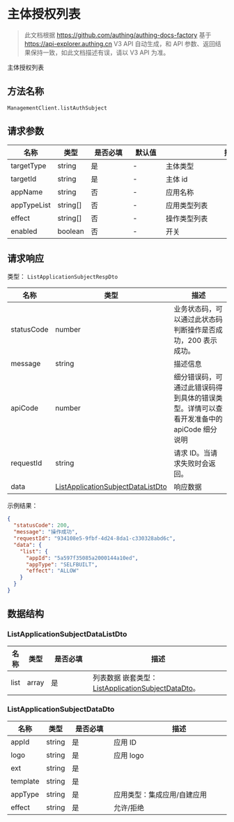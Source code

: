# 主体授权列表

<!--
  警告⚠️：
  不要直接修改该文档，
  https://github.com/Authing/authing-docs-factory
  使用该项目进行生成
-->

<LastUpdated />

> 此文档根据 https://github.com/authing/authing-docs-factory 基于 https://api-explorer.authing.cn V3 API 自动生成，和 API 参数、返回结果保持一致，如此文档描述有误，请以 V3 API 为准。

主体授权列表

## 方法名称

`ManagementClient.listAuthSubject`

## 请求参数

| 名称 | 类型 | <div style="width:80px">是否必填</div> | <div style="width:60px">默认值</div> | <div style="width:300px">描述</div> | <div style="width:200px">示例值</div> |
| ---- | ---- | ---- | ---- | ---- | ---- |
| targetType | string | 是 | - | 主体类型  | `USER` |
| targetId | string | 是 | - | 主体 id  | `6229ffaxxxxxxxxcade3e3d9` |
| appName | string | 否 | - | 应用名称  | `应用一` |
| appTypeList | string[] | 否 | - | 应用类型列表  | `["SELFBUILT"]` |
| effect | string[] | 否 | - | 操作类型列表  | `["ALLOW","DENY"]` |
| enabled | boolean | 否 | - | 开关  | `true` |




## 请求响应

类型： `ListApplicationSubjectRespDto`

| 名称 | 类型 | 描述 |
| ---- | ---- | ---- |
| statusCode | number | 业务状态码，可以通过此状态码判断操作是否成功，200 表示成功。 |
| message | string | 描述信息 |
| apiCode | number | 细分错误码，可通过此错误码得到具体的错误类型。详情可以查看开发准备中的 apiCode 细分说明 |
| requestId | string | 请求 ID。当请求失败时会返回。 |
| data | <a href="#ListApplicationSubjectDataListDto">ListApplicationSubjectDataListDto</a> | 响应数据 |



示例结果：

```json
{
  "statusCode": 200,
  "message": "操作成功",
  "requestId": "934108e5-9fbf-4d24-8da1-c330328abd6c",
  "data": {
    "list": {
      "appId": "5a597f35085a2000144a10ed",
      "appType": "SELFBUILT",
      "effect": "ALLOW"
    }
  }
}
```

## 数据结构


### <a id="ListApplicationSubjectDataListDto"></a> ListApplicationSubjectDataListDto

| 名称 | 类型 | <div style="width:80px">是否必填</div> | <div style="width:300px">描述</div> | <div style="width:200px">示例值</div> |
| ---- |  ---- | ---- | ---- | ---- |
| list | array | 是 | 列表数据 嵌套类型：<a href="#ListApplicationSubjectDataDto">ListApplicationSubjectDataDto</a>。  |  |


### <a id="ListApplicationSubjectDataDto"></a> ListApplicationSubjectDataDto

| 名称 | 类型 | <div style="width:80px">是否必填</div> | <div style="width:300px">描述</div> | <div style="width:200px">示例值</div> |
| ---- |  ---- | ---- | ---- | ---- |
| appId | string | 是 | 应用 ID   |  `5a597f35085a2000144a10ed` |
| logo | string | 是 | 应用 logo   |  |
| ext | string | 是 |    |  |
| template | string | 是 |    |  |
| appType | string | 是 | 应用类型：集成应用/自建应用   | INTEGRATED |
| effect | string | 是 | 允许/拒绝   | ALLOW |


